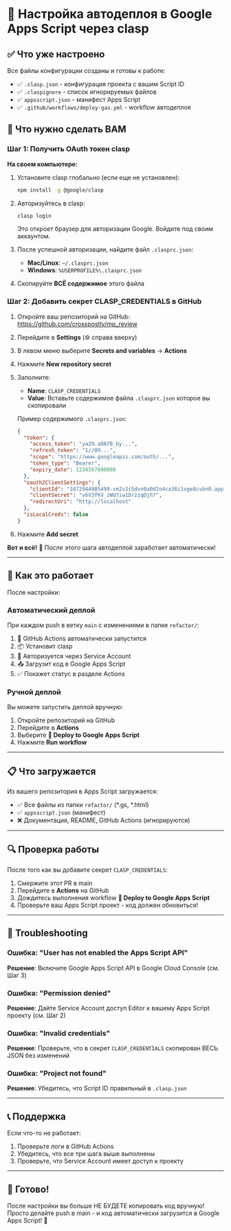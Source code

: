 # 🚀 Настройка автодеплоя в Google Apps Script через clasp

## ✅ Что уже настроено

Все файлы конфигурации созданы и готовы к работе:

- ✅ `.clasp.json` - конфигурация проекта с вашим Script ID
- ✅ `.claspignore` - список игнорируемых файлов
- ✅ `appsscript.json` - манифест Apps Script
- ✅ `.github/workflows/deploy-gas.yml` - workflow автодеплоя

## 🔑 Что нужно сделать ВАМ

### Шаг 1: Получить OAuth токен clasp

**На своем компьютере:**

1. Установите clasp глобально (если еще не установлен):
   ```bash
   npm install -g @google/clasp
   ```

2. Авторизуйтесь в clasp:
   ```bash
   clasp login
   ```
   
   Это откроет браузер для авторизации Google. Войдите под своим аккаунтом.

3. После успешной авторизации, найдите файл `.clasprc.json`:
   - **Mac/Linux**: `~/.clasprc.json`
   - **Windows**: `%USERPROFILE%\.clasprc.json`

4. Скопируйте **ВСЁ содержимое** этого файла

### Шаг 2: Добавить секрет CLASP_CREDENTIALS в GitHub

1. Откройте ваш репозиторий на GitHub: https://github.com/crosspostly/mp_review

2. Перейдите в **Settings** (⚙️ справа вверху)

3. В левом меню выберите **Secrets and variables** → **Actions**

4. Нажмите **New repository secret**

5. Заполните:
   - **Name**: `CLASP_CREDENTIALS`
   - **Value**: Вставьте содержимое файла `.clasprc.json` которое вы скопировали
   
   Пример содержимого `.clasprc.json`:
   ```json
   {
     "token": {
       "access_token": "ya29.a0AfB_by...",
       "refresh_token": "1//09...",
       "scope": "https://www.googleapis.com/auth/...",
       "token_type": "Bearer",
       "expiry_date": 1234567890000
     },
     "oauth2ClientSettings": {
       "clientId": "1072944905499-vm2v2i5dvn0a0d2o4ca36i1vge8cvbn0.apps.googleusercontent.com",
       "clientSecret": "v6V3fKV_zWU7iw1DrzzqOjh7",
       "redirectUri": "http://localhost"
     },
     "isLocalCreds": false
   }
   ```

6. Нажмите **Add secret**

**Вот и всё!** 🎉 После этого шага автодеплой заработает автоматически!

---

## 🎯 Как это работает

После настройки:

### Автоматический деплой
При каждом push в ветку `main` с изменениями в папке `refactor/`:
1. 🔄 GitHub Actions автоматически запустится
2. 📦 Установит clasp
3. 🔑 Авторизуется через Service Account
4. 📤 Загрузит код в Google Apps Script
5. ✅ Покажет статус в разделе Actions

### Ручной деплой
Вы можете запустить деплой вручную:
1. Откройте репозиторий на GitHub
2. Перейдите в **Actions**
3. Выберите **🚀 Deploy to Google Apps Script**
4. Нажмите **Run workflow**

---

## 📋 Что загружается

Из вашего репозитория в Apps Script загружается:
- ✅ Все файлы из папки `refactor/` (*.gs, *.html)
- ✅ `appsscript.json` (манифест)
- ❌ Документация, README, GitHub Actions (игнорируются)

---

## 🔍 Проверка работы

После того как вы добавите секрет `CLASP_CREDENTIALS`:

1. Смержите этот PR в main
2. Перейдите в **Actions** на GitHub
3. Дождитесь выполнения workflow **🚀 Deploy to Google Apps Script**
4. Проверьте ваш Apps Script проект - код должен обновиться!

---

## 🐛 Troubleshooting

### Ошибка: "User has not enabled the Apps Script API"
**Решение**: Включите Google Apps Script API в Google Cloud Console (см. Шаг 3)

### Ошибка: "Permission denied"
**Решение**: Дайте Service Account доступ Editor к вашему Apps Script проекту (см. Шаг 2)

### Ошибка: "Invalid credentials"
**Решение**: Проверьте, что в секрет `CLASP_CREDENTIALS` скопирован ВЕСЬ JSON без изменений

### Ошибка: "Project not found"
**Решение**: Убедитесь, что Script ID правильный в `.clasp.json`

---

## 📞 Поддержка

Если что-то не работает:
1. Проверьте логи в GitHub Actions
2. Убедитесь, что все три шага выше выполнены
3. Проверьте, что Service Account имеет доступ к проекту

---

## 🎉 Готово!

После настройки вы больше НЕ БУДЕТЕ копировать код вручную! 
Просто делайте push в main - и код автоматически загрузится в Google Apps Script! 🚀
